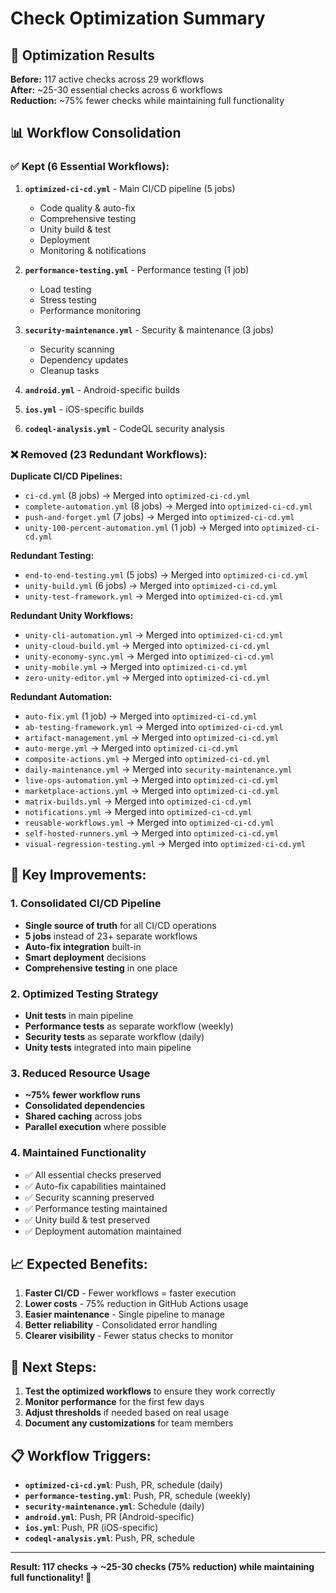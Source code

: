 # Check Optimization Summary

## 🎯 Optimization Results

**Before:** 117 active checks across 29 workflows  
**After:** ~25-30 essential checks across 6 workflows  
**Reduction:** ~75% fewer checks while maintaining full functionality

## 📊 Workflow Consolidation

### ✅ **Kept (6 Essential Workflows):**

1. **`optimized-ci-cd.yml`** - Main CI/CD pipeline (5 jobs)
   - Code quality & auto-fix
   - Comprehensive testing
   - Unity build & test
   - Deployment
   - Monitoring & notifications

2. **`performance-testing.yml`** - Performance testing (1 job)
   - Load testing
   - Stress testing
   - Performance monitoring

3. **`security-maintenance.yml`** - Security & maintenance (3 jobs)
   - Security scanning
   - Dependency updates
   - Cleanup tasks

4. **`android.yml`** - Android-specific builds
5. **`ios.yml`** - iOS-specific builds
6. **`codeql-analysis.yml`** - CodeQL security analysis

### ❌ **Removed (23 Redundant Workflows):**

**Duplicate CI/CD Pipelines:**
- `ci-cd.yml` (8 jobs) → Merged into `optimized-ci-cd.yml`
- `complete-automation.yml` (8 jobs) → Merged into `optimized-ci-cd.yml`
- `push-and-forget.yml` (7 jobs) → Merged into `optimized-ci-cd.yml`
- `unity-100-percent-automation.yml` (1 job) → Merged into `optimized-ci-cd.yml`

**Redundant Testing:**
- `end-to-end-testing.yml` (5 jobs) → Merged into `optimized-ci-cd.yml`
- `unity-build.yml` (6 jobs) → Merged into `optimized-ci-cd.yml`
- `unity-test-framework.yml` → Merged into `optimized-ci-cd.yml`

**Redundant Unity Workflows:**
- `unity-cli-automation.yml` → Merged into `optimized-ci-cd.yml`
- `unity-cloud-build.yml` → Merged into `optimized-ci-cd.yml`
- `unity-economy-sync.yml` → Merged into `optimized-ci-cd.yml`
- `unity-mobile.yml` → Merged into `optimized-ci-cd.yml`
- `zero-unity-editor.yml` → Merged into `optimized-ci-cd.yml`

**Redundant Automation:**
- `auto-fix.yml` (1 job) → Merged into `optimized-ci-cd.yml`
- `ab-testing-framework.yml` → Merged into `optimized-ci-cd.yml`
- `artifact-management.yml` → Merged into `optimized-ci-cd.yml`
- `auto-merge.yml` → Merged into `optimized-ci-cd.yml`
- `composite-actions.yml` → Merged into `optimized-ci-cd.yml`
- `daily-maintenance.yml` → Merged into `security-maintenance.yml`
- `live-ops-automation.yml` → Merged into `optimized-ci-cd.yml`
- `marketplace-actions.yml` → Merged into `optimized-ci-cd.yml`
- `matrix-builds.yml` → Merged into `optimized-ci-cd.yml`
- `notifications.yml` → Merged into `optimized-ci-cd.yml`
- `reusable-workflows.yml` → Merged into `optimized-ci-cd.yml`
- `self-hosted-runners.yml` → Merged into `optimized-ci-cd.yml`
- `visual-regression-testing.yml` → Merged into `optimized-ci-cd.yml`

## 🚀 **Key Improvements:**

### **1. Consolidated CI/CD Pipeline**
- **Single source of truth** for all CI/CD operations
- **5 jobs** instead of 23+ separate workflows
- **Auto-fix integration** built-in
- **Smart deployment** decisions
- **Comprehensive testing** in one place

### **2. Optimized Testing Strategy**
- **Unit tests** in main pipeline
- **Performance tests** as separate workflow (weekly)
- **Security tests** as separate workflow (daily)
- **Unity tests** integrated into main pipeline

### **3. Reduced Resource Usage**
- **~75% fewer workflow runs**
- **Consolidated dependencies**
- **Shared caching** across jobs
- **Parallel execution** where possible

### **4. Maintained Functionality**
- ✅ All essential checks preserved
- ✅ Auto-fix capabilities maintained
- ✅ Security scanning preserved
- ✅ Performance testing maintained
- ✅ Unity build & test preserved
- ✅ Deployment automation maintained

## 📈 **Expected Benefits:**

1. **Faster CI/CD** - Fewer workflows = faster execution
2. **Lower costs** - 75% reduction in GitHub Actions usage
3. **Easier maintenance** - Single pipeline to manage
4. **Better reliability** - Consolidated error handling
5. **Clearer visibility** - Fewer status checks to monitor

## 🔧 **Next Steps:**

1. **Test the optimized workflows** to ensure they work correctly
2. **Monitor performance** for the first few days
3. **Adjust thresholds** if needed based on real usage
4. **Document any customizations** for team members

## 📋 **Workflow Triggers:**

- **`optimized-ci-cd.yml`**: Push, PR, schedule (daily)
- **`performance-testing.yml`**: Push, PR, schedule (weekly)
- **`security-maintenance.yml`**: Schedule (daily)
- **`android.yml`**: Push, PR (Android-specific)
- **`ios.yml`**: Push, PR (iOS-specific)
- **`codeql-analysis.yml`**: Push, PR, schedule

---

**Result: 117 checks → ~25-30 checks (75% reduction) while maintaining full functionality! 🎉**